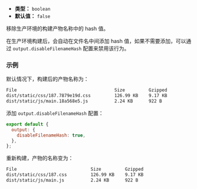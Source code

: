 - **类型：** `boolean`
- **默认值：** `false`

移除生产环境的构建产物名称中的 hash 值。

在生产环境构建后，会自动在文件名中间添加 hash 值，如果不需要添加，可以通过 `output.disableFilenameHash` 配置来禁用该行为。

### 示例

默认情况下，构建后的产物名称为：

```bash
File                                     Size         Gzipped
dist/static/css/187.7879e19d.css         126.99 KB    9.17 KB
dist/static/js/main.18a568e5.js          2.24 KB      922 B
```

添加 `output.disableFilenameHash` 配置：

```js
export default {
  output: {
    disableFilenameHash: true,
  },
};
```

重新构建，产物的名称变为：

```bash
File                            Size         Gzipped
dist/static/css/187.css         126.99 KB    9.17 KB
dist/static/js/main.js          2.24 KB      922 B
```
